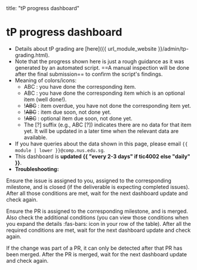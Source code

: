 <frontmatter>
title: "tP progress dashboard"
</frontmatter>
<p/>

<h1 class="display-4">tP progress dashboard</h1>

<box>

* Details about tP grading are [here]({{ url_module_website }}/admin/tp-grading.html).
* Note that the progress shown here is just a rough guidance as it was generated by an automated script. ==A manual inspection will be done after the final submission== to confirm the script's findings.
* Meaning of colors/icons:
  * <span class="badge bg-success">ABC</span> : you have done the corresponding item.
  * <span class="badge bg-info">ABC</span> : you have done the corresponding item which is an optional item (well done!).
  * <span class="badge bg-danger">!~~ABC~~</span> : item overdue, you have not done the corresponding item yet.
  * <span class="badge bg-dark">!~~ABC~~</span> : item due soon, not done yet.
  * <span class="badge bg-secondary">!~~ABC~~</span> : optional item due soon, not done yet.
  * The [?] suffix (e.g., <span class="badge bg-dark">ABC [?]</span>) indicates there are no data for that item yet. It will be updated in a later time when the relevant data are available.
* If you have queries about the data shown in this page, please email `{{ module | lower }}@comp.nus.edu.sg`.
* This dashboard is **updated {{ "every 2-3 days" if tic4002 else "daily" }}**.
* **Troubleshooting:**

<panel type="seamless" header="Why my issue is not being detected?">

Ensure the issue is assigned to you, assigned to the corresponding milestone, and is closed (if the deliverable is expecting completed issues). After all those conditions are met, wait for the next dashboard update and check again.
</panel>
<panel type="seamless" header="Why my PR is not being detected?">

Ensure the PR is assigned to the corresponding milestone, and is merged. Also check the additional conditions (you can view those conditions when you expand the <span class="badge bg-light text-primary me-1">details :fas-bars:</span> icon in your row of the table). After all the required conditions are met, wait for the next dashboard update and check again.
</panel>
<panel type="seamless" header="The required change was committed/pushed but is not being detected">

If the change was part of a PR, it can only be detected after that PR has been merged. After the PR is merged, wait for the next dashboard update and check again.
</panel>
</box>

<include src="{{ module | lower }}/tp-progress-table-fragment.md" />
